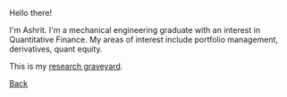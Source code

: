 Hello there!

I'm Ashrit. I'm a mechanical engineering graduate with an interest in Quantitative Finance. My areas of interest include portfolio management, derivatives, quant equity.

This is my [research graveyard](https://www.valuewalk.com/2020/06/jim-oshaughnessy-asset-management/). 

[Back](index.md)